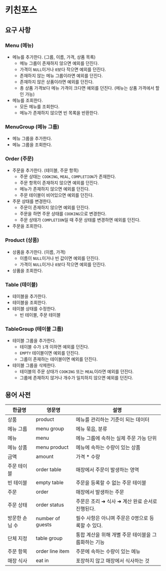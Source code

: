 # 키친포스

## 요구 사항

### Menu (메뉴)

- 메뉴를 추가한다. (그룹, 이름, 가격, 상품 목록)
    - 메뉴 그룹이 존재하지 않으면 예외를 던진다.
    - 가격이 `NULL`이거나 `0`보다 작으면 예외를 던진다.
    - 존재하지 않는 메뉴 그룹이라면 예외를 던진다.
    - 존재하지 않은 상품이라면 예외를 던진다.
    - 총 상품 가격보다 메뉴 가격이 크다면 예외를 던진다. (메뉴는 상품 가격에서 할인 가능)
- 메뉴를 조회한다.
    - 모든 메뉴를 조회한다.
    - 메뉴가 존재하지 않으면 빈 목록을 반환한다.

### MenuGroup (메뉴 그룹)

- 메뉴 그룹을 추가한다.
- 메뉴 그룹을 조회한다.

### Order (주문)

- 주문을 추가한다. (테이블, 주문 항목)
    - 주문 상태는 `COOKING`, `MEAL`, `COMPLETION`가 존재한다.
    - 주문 항목이 존재하지 않으면 예외를 던진다.
    - 메뉴가 존재하지 않으면 예외를 던진다.
    - 주문 테이블이 비어있으면 예외를 던진다.
- 주문 상태를 변경한다.
    - 주문이 존재하지 않으면 예외를 던진다.
    - 주문을 하면 주문 상태를 `COOKING`으로 변경한다.
    - 주문 상태가 `COMPLETION`일 때 주문 상태를 변경하면 예외를 던진다.
- 주문을 조회한다.

### Product (상품)

- 상품을 추가한다. (이름, 가격)
    - 이름이 `NULL`이거나 빈 값이면 예외를 던진다.
    - 가격이 `NULL`이거나 `0`보다 작으면 예외를 던진다.
- 상품을 조회한다.

### Table (테이블)

- 테이블을 추가한다.
- 테이블을 조회한다.
- 테이블 상태를 수정한다.
    - 빈 테이블, 주문 테이블

### TableGroup (테이블 그룹)

- 테이블 그룹을 추가한다.
    - 테이블 수가 `1`개 이하면 예외를 던진다.
    - `EMPTY` 테이블이면 예외를 던진다.
    - 그룹이 존재하는 테이블이면 예외를 던진다.
- 테이블 그룹을 삭제한다.
    - 테이블의 주문 상태가 `COOKING` 또는 `MEAL`이라면 예외를 던진다.
    - 그룹에 존재하지 않거나 개수가 일치하지 않으면 예외를 던진다.

## 용어 사전

| 한글명      | 영문명              | 설명                            |
|----------|------------------|-------------------------------|
| 상품       | product          | 메뉴를 관리하는 기준이 되는 데이터           |
| 메뉴 그룹    | menu group       | 메뉴 묶음, 분류                     |
| 메뉴       | menu             | 메뉴 그룹에 속하는 실제 주문 가능 단위        |
| 메뉴 상품    | menu product     | 메뉴에 속하는 수량이 있는 상품             |
| 금액       | amount           | 가격 * 수량                       |
| 주문 테이블   | order table      | 매장에서 주문이 발생하는 영역              |
| 빈 테이블    | empty table      | 주문을 등록할 수 없는 주문 테이블           |
| 주문       | order            | 매장에서 발생하는 주문                  |
| 주문 상태    | order status     | 주문은 조리 ➜ 식사 ➜ 계산 완료 순서로 진행된다. |
| 방문한 손님 수 | number of guests | 필수 사항은 아니며 주문은 0명으로 등록할 수 있다. |
| 단체 지정    | table group      | 통합 계산을 위해 개별 주문 테이블을 그룹화하는 기능 |
| 주문 항목    | order line item  | 주문에 속하는 수량이 있는 메뉴             |
| 매장 식사    | eat in           | 포장하지 않고 매장에서 식사하는 것           |
